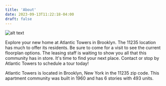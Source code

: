 ```yaml
---
title: 'About'
date: 2023-09-13T11:22:18-04:00
draft: false
---
```


![alt text](https://1.bp.blogspot.com/-ux9jCx_Sk9A/UT3sSWMWvzI/AAAAAAAAAB4/GZz7s-Lwj5g/s1600/logo+atlantic+tower.jpg)

Explore your new home at Atlantic Towers in Brooklyn. The 11235 location has much to offer its residents. Be sure to come for a visit to see the current floorplan options. The leasing staff is waiting to show you all that this community has in store. It's time to find your next place. Contact or stop by Atlantic Towers to schedule a tour today!

Atlantic Towers is located in Brooklyn, New York in the 11235 zip code. This apartment community was built in 1960 and has 6 stories with 493 units.
